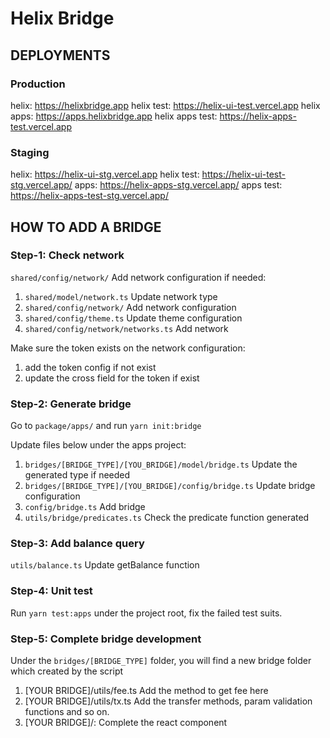 # Helix Bridge

## DEPLOYMENTS

### Production

helix: https://helixbridge.app
helix test: https://helix-ui-test.vercel.app
helix apps: https://apps.helixbridge.app
helix apps test: https://helix-apps-test.vercel.app

### Staging

helix: https://helix-ui-stg.vercel.app
helix test: https://helix-ui-test-stg.vercel.app/
apps: https://helix-apps-stg.vercel.app/
apps test: https://helix-apps-test-stg.vercel.app/

## HOW TO ADD A BRIDGE

### Step-1: Check network

`shared/config/network/` Add network configuration if needed:

1. `shared/model/network.ts` Update network type
1. `shared/config/network/` Add network configuration
1. `shared/config/theme.ts` Update theme configuration
1. `shared/config/network/networks.ts` Add network

Make sure the token exists on the network configuration:

1. add the token config if not exist
1. update the cross field for the token if exist

### Step-2: Generate bridge

Go to `package/apps/` and run `yarn init:bridge`

Update files below under the apps project:

1. `bridges/[BRIDGE_TYPE]/[YOU_BRIDGE]/model/bridge.ts` Update the generated type if needed
1. `bridges/[BRIDGE_TYPE]/[YOU_BRIDGE]/config/bridge.ts` Update bridge configuration
1. `config/bridge.ts` Add bridge
1. `utils/bridge/predicates.ts` Check the predicate function generated

### Step-3: Add balance query

`utils/balance.ts` Update getBalance function

### Step-4: Unit test

Run `yarn test:apps` under the project root, fix the failed test suits.

### Step-5: Complete bridge development

Under the `bridges/[BRIDGE_TYPE]` folder, you will find a new bridge folder which created by the script

1. [YOUR BRIDGE]/utils/fee.ts Add the method to get fee here
1. [YOUR BRIDGE]/utils/tx.ts Add the transfer methods, param validation functions and so on.
1. [YOUR BRIDGE]/: Complete the react component
